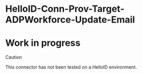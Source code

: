 # HelloID-Conn-Prov-Target-ADPWorkforce-Update-Email

# Work in progress

> [!CAUTION]
> This connector has not been tested on a HelloID environment.
